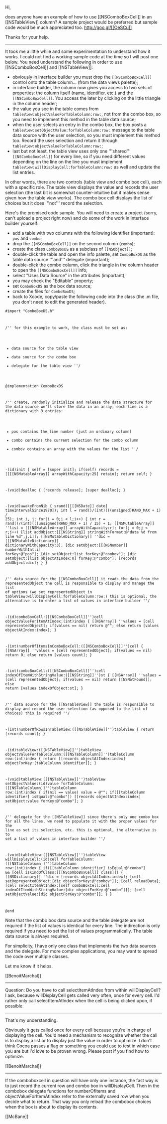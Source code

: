 Hi,

does anyone have an example of how to use [[NSComboBoxCell]] in an [[NSTableView]] column? A sample project would be preferred but sample code would be much appreciated too. http://goo.gl/[[OeSCu]]

Thanks for your help.

----

It took me a little while and some experimentation to understand how it works. I could not find a working sample code at the time so I will post one below. You need understand the following in order to use [[NSComboBoxCell]] and [[NSTableView]]:


* obviously in interface builder you must drop the <code>[[NSComboBoxCell]]</code> control onto the table column... (from the data views palette);
* in interface builder, the column now gives you access to two sets of properties: the column itself (name, identifier, etc.) and the <code>[[NSComboBoxCell]]</code>. You access the later by clicking on the little triangle in the column header;
* the value you see in the table comes from <code>tableView:objectValueForTableColumn:row:</code>, not from the combo box, so you need to implement this method in the table data source;
* when the user selects an entry in the combo box, the box posts a <code>tableView:setObjectValue:forTableColumn:row:</code> message to the table data source with the user selection, so you must implement this method too. Record the user selection and return it through <code>tableView:objectValueForTableColumn:row:</code>;
* last but not least, the table view uses only one '''shared''' <code>[[NSComboBoxCell]]</code> for every line, so if you need different values depending on the line on the line you must implement <code>tableView:willDisplayCell:forTableColumn:row:</code> as well and update the list entries.


In other words, there are two controls (table view and combo box cell), each with a specific role. The table view displays the value and records the user selection (the last bit is somewhat counter-intuitive but it makes sense given how the table view works). The combo box cell displays the list of choices but it does '''not''' record the selection.

Here's the promised code sample. You will need to create a project (sorry, can't upload a project right now) and do some of the work in interface builder yourself:


* add a table with two columns with the following identifier (important): <code>pos</code> and <code>combo</code>;
* drop the <code>[[NSComboBoxCell]]</code> on the second column (<code>combo</code>);
* create the class <code>C<nowiki/>omboBoxDS</code> as a subclass of <code>[[NSObject]]</code>;
* double-click the table and open the info palette, set <code>C<nowiki/>omboBoxDS</code> as the table data source '''and''' delegate (important);
* double-click the combo column, click the triangle in the column header to open the <code>[[NSComboBoxCell]]</code> info;
* select "Uses Data Source" in the attributes (important);
* you may check the "Editable" property;
* set <code>C<nowiki/>omboBoxDS</code> as the box data source;
* create the files for <code>C<nowiki/>omboBoxDS</code>;
* back to Xcode, copy/paste the following code into the class (the .m file, you don't need to edit the generated header).


<code>#import "C<nowiki/>omboBoxDS.h"

/'' for this example to work, the class must be set as:
   - data source for the table view
   - data source for the combo box
   - delegate for the table view ''/

@implementation C<nowiki/>omboBoxDS

/'' create, randomly initialize and release the data structure for the data source
   we'll store the data in an array, each line is a dictionary with 3 entries:
   - pos contains the line number (just an ordinary column)
   - combo contains the current selection for the combo column
   - combov contains an array with the values for the list ''/

-(id)init
{
   self = [super init];
   if(self)
      records = [[[[NSMutableArray]] arrayWithCapacity:25] retain];
   return self;
}

-(void)dealloc
{
   [records release];
   [super dealloc];
}

-(void)awakeFromNib
{
   srand([[[[NSDate]] date] timeIntervalSince1970]);
   int l = rand()/(int)(((unsigned)RAND_MAX + 1) / 25);
   int i, j;
   for(i = 0;i < l;i++)
   {
      int r = rand()/(int)(((unsigned)RAND_MAX + 1) / 15) + 1;
      [[NSMutableArray]] ''list = [[[NSMutableArray]] arrayWithCapacity:r];
      for(j = 0;j < r;j++)
         [list addObject:[[[NSString]] stringWithFormat:@"data %d from line %d",j,i]];
      [[NSMutableDictionary]] ''dic = [[[NSMutableDictionary]] dictionaryWithCapacity:3];
      [dic setObject:[[[NSNumber]] numberWithInt:i] forKey:@"pos"];
      [dic setObject:list forKey:@"combov"];
      [dic setObject:[list objectAtIndex:0] forKey:@"combo"];
      [records addObject:dic];
   }
}

/'' data source for the [[NSComboBoxCell]]
   it reads the data from the representedObject
   the cell is responsible to display and manage the list of options
   (we set representedObject in tableView:willDisplayCell:forTableColumn:row:)
   this is optional, the alternative is to enter a list of values in interface builder ''/

-(id)comboBoxCell:([[NSComboBoxCell]]'')cell objectValueForItemAtIndex:(int)index
{
   [[NSArray]] ''values = [cell representedObject];
   if(values == nil)
      return @"";
   else
      return [values objectAtIndex:index];
}

-(int)numberOfItemsInComboBoxCell:([[NSComboBoxCell]]'')cell
{
   [[NSArray]] ''values = [cell representedObject];
   if(values == nil)
      return 0;
   else
      return [values count];
}

-(int)comboBoxCell:([[NSComboBoxCell]]'')cell indexOfItemWithStringValue:([[NSString]]'')st
{
   [[NSArray]] ''values = [cell representedObject];
   if(values == nil)
      return [[NSNotFound]];
   else
      return [values indexOfObject:st];
}

/'' data source for the [[NSTableView]]
   the table is responsible to display and record the user selection
   (as opposed to the list of choices)
   this is required ''/

-(int)numberOfRowsInTableView:([[NSTableView]]'')tableView
{
   return [records count];
}

-(id)tableView:([[NSTableView]]'')tableView objectValueForTableColumn:([[NSTableColumn]]'')tableColumn row:(int)index
{
   return [[records objectAtIndex:index] objectForKey:[tableColumn identifier]];
}

-(void)tableView:([[NSTableView]]'')tableView setObjectValue:(id)value forTableColumn:([[NSTableColumn]]'')tableColumn row:(int)index
{
   if(nil == value)
      value = @"";
   if([[tableColumn identifier] isEqual:@"combo"])
      [[records objectAtIndex:index] setObject:value forKey:@"combo"];
}

/'' delegate for the [[NSTableView]]
   since there's only one combo box for all the lines, we need to populate it with the proper
   values for the line as set its selection, etc.
   this is optional, the alternative is to set a list of values in interface builder  ''/

-(void)tableView:([[NSTableView]]'')tableView willDisplayCell:(id)cell forTableColumn:([[NSTableColumn]]'')tableColumn row:(int)index
{
   if([[tableColumn identifier] isEqual:@"combo"] && [cell isKindOfClass:[[[NSComboBoxCell]] class]])
   {
      [[NSDictionary]] ''dic = [records objectAtIndex:index];
      [cell setRepresentedObject:[dic objectForKey:@"combov"]];
      [cell reloadData];
      [cell selectItemAtIndex:[self comboBoxCell:cell indexOfItemWithStringValue:[dic objectForKey:@"combo"]]];
      [cell setObjectValue:[dic objectForKey:@"combo"]];
   }
}

@end</code>

Note that the combo box data source and the table delegate are not required if the list of values is identical for every line. The indirection is only required if you need to set the list of values programmatically. The table data source is always required.

For simplicity, I have only one class that implements the two data sources and the delegate. For more complex applications, you may want to spread the code over multiple classes.

Let me know if it helps.

[[BenoitMarchal]]


----

Question: Do you have to call selectItemAtIndex from within willDisplayCell? I ask, because willDisplayCell gets called very often, once for every cell. I'd rather only call selectItemAtIndex when the cell is being clicked upon, if possible.

----

That's my understanding.

Obviously it gets called once for every cell because you're in charge of displaying the cell.
You'd need a mechanism to recognize whether the call is to display a list or to display just the value in order to optimize. I don't think Cocoa passes a flag or something you could use to test in which case you are but I'd love to be proven wrong. Please post if you find how to optimize.

[[BenoitMarchal]]

----

If the comboboxcell in question will have only one instance, the fast way is to just record the current row and combo box in willDisplayCell.  Then in the combobox delegate functions for numberOfItems and objectValueForItemAtIndex refer to the externally saved row when you decide what to return.  That way you only reload the combobox choices when the box is about to display its contents.

[[McBane]]